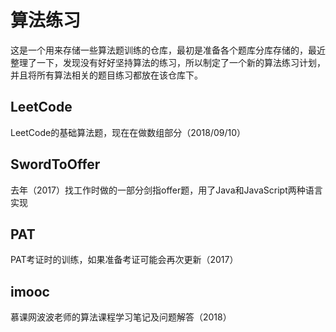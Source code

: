 # 算法练习

这是一个用来存储一些算法题训练的仓库，最初是准备各个题库分库存储的，最近整理了一下，发现没有好好坚持算法的练习，所以制定了一个新的算法练习计划，并且将所有算法相关的题目练习都放在该仓库下。

## LeetCode

LeetCode的基础算法题，现在在做数组部分（2018/09/10）

## SwordToOffer

去年（2017）找工作时做的一部分剑指offer题，用了Java和JavaScript两种语言实现

## PAT

PAT考证时的训练，如果准备考证可能会再次更新（2017）

## imooc

慕课网波波老师的算法课程学习笔记及问题解答（2018）
